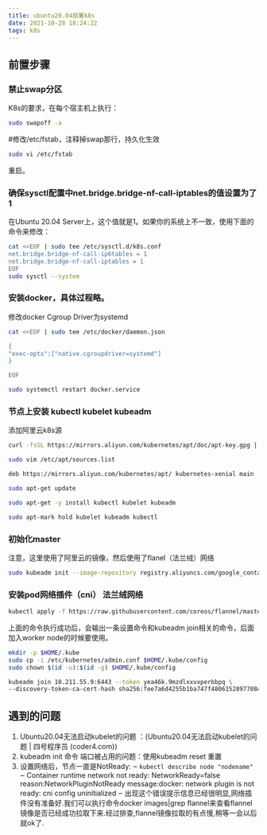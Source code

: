 ```yaml
---
title: ubuntu20.04部署k8s
date: 2021-10-28 18:24:22
tags: k8s
---
```


## 前置步骤
### 禁止swap分区
K8s的要求，在每个宿主机上执行：
```sh
sudo swapoff -a
```
#修改/etc/fstab，注释掉swap那行，持久化生效
```sh
sudo vi /etc/fstab
```
重启。

### 确保sysctl配置中net.bridge.bridge-nf-call-iptables的值设置为了1
<!--more-->
在Ubuntu 20.04 Server上，这个值就是1。如果你的系统上不一致，使用下面的命令来修改：
```sh
cat <<EOF | sudo tee /etc/sysctl.d/k8s.conf
net.bridge.bridge-nf-call-ip6tables = 1
net.bridge.bridge-nf-call-iptables = 1
EOF
sudo sysctl --system
```

### 安装docker，具体过程略。
   修改docker Cgroup Driver为systemd
```sh
cat <<EOF | sudo tee /etc/docker/daemon.json

{
"exec-opts":["native.cgroupdriver=systemd"]
}

EOF

sudo systemctl restart docker.service
```
### 节点上安装  kubectl kubelet kubeadm

添加阿里云k8s源

```sh
curl -fsSL https://mirrors.aliyun.com/kubernetes/apt/doc/apt-key.gpg | sudo apt-key add -

sudo vim /etc/apt/sources.list

deb https://mirrors.aliyun.com/kubernetes/apt/ kubernetes-xenial main

sudo apt-get update

sudo apt-get -y install kubectl kubelet kubeadm

sudo apt-mark hold kubelet kubeadm kubectl
```
### 初始化master
注意，这里使用了阿里云的镜像，然后使用了flanel（法兰绒）网络
```sh
sudo kubeadm init --image-repository registry.aliyuncs.com/google_containers --apiserver-advertise-address="其他节点可连接的ip地址" --pod-network-cidr=10.244.0.0/16
```
### 安装pod网络插件（cni） 法兰绒网络
```sh
kubectl apply -f https://raw.githubusercontent.com/coreos/flannel/master/Documentation/kube-flannel.yml
```
上面的命令执行成功后，会输出一条设置命令和kubeadm join相关的命令，后面加入worker node的时候要使用。
```sh
mkdir -p $HOME/.kube
sudo cp -i /etc/kubernetes/admin.conf $HOME/.kube/config
sudo chown $(id -u):$(id -g) $HOME/.kube/config

kubeadm join 10.211.55.9:6443 --token yea46k.9mzdlxxvxperbbpq \
--discovery-token-ca-cert-hash sha256:fee7a6d4255b1ba747f48061528977084991ae0acd5cb79d358ccfe79f3de726
```

## 遇到的问题
1. Ubuntu20.04无法启动kubelet的问题 ：(Ubuntu20.04无法启动kubelet的问题 | 四号程序员 (coder4.com))
2. kubeadm init 命令 端口被占用的问题：使用kubeadm reset 重置
3. 设置网络后，节点一直是NotReady:
  ‒ ```kubectl describe node "nodename"```
  ‒ Container runtime network not ready: NetworkReady=false reason:NetworkPluginNotReady message:docker: network plugin is not ready: cni config uninitialized
  ‒ 出现这个错误提示信息已经很明显,网络插件没有准备好.我们可以执行命令docker images|grep flannel来查看flannel镜像是否已经成功拉取下来.经过排查,flannel镜像拉取的有点慢,稍等一会以后就ok了.